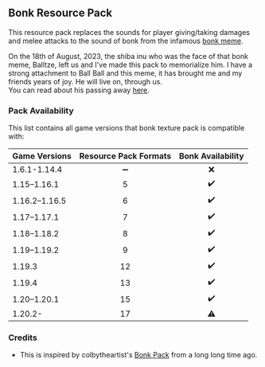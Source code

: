 ## Bonk Resource Pack
This resource pack replaces the sounds for player giving/taking damages and melee attacks to the sound of bonk from the infamous [bonk meme](https://knowyourmeme.com/memes/bonk-cheems).

On the 18th of August, 2023, the shiba inu who was the face of that bonk meme, Balltze, left us and I've made this pack to memorialize him. I have a strong attachment to Ball Ball and this meme, it has brought me and my friends years of joy. He will live on, through us. <br>
You can read about his passing away [here](https://knowyourmeme.com/news/beloved-meme-dog-cheems-passes-away-at-12-years-of-age).

### Pack Availability

This list contains all game versions that bonk texture pack is compatible with:

| Game Versions            |Resource Pack Formats| Bonk Availability|
|:-------------------------|:-------------------:|:----------------:|
| 1.6.1-1.14.4             |  :heavy_minus_sign: |        :x:        |
| 1.15–1.16.1              |         5           |:heavy_check_mark:|
| 1.16.2–1.16.5            |         6           |:heavy_check_mark:|
| 1.17–1.17.1              |         7           |:heavy_check_mark:|
| 1.18–1.18.2              |         8           |:heavy_check_mark:|
| 1.19–1.19.2              |         9           |:heavy_check_mark:|
| 1.19.3                   |         12          |:heavy_check_mark:|
| 1.19.4                   |         13          |:heavy_check_mark:|
| 1.20–1.20.1              |         15          |:heavy_check_mark:|
| 1.20.2-                  |         17          |    :warning:     |


### Credits 
- This is inspired by colbytheartist's [Bonk Pack](https://www.curseforge.com/minecraft/texture-packs/bonk-pack) from a long long time ago.
